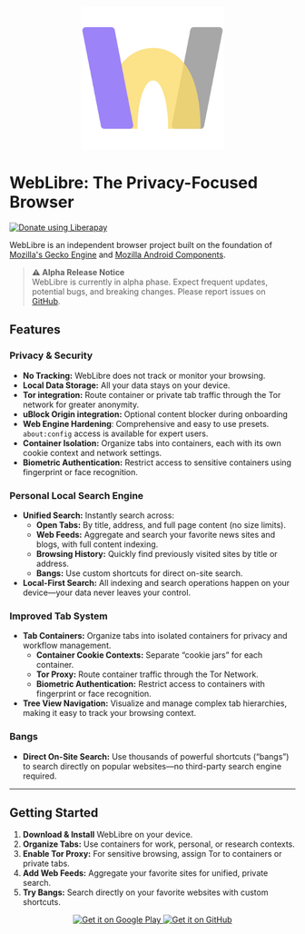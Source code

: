 <p align="center">
  <img width="250" src="app/assets/icon/icon.png" alt="WebLibre Logo">
</p>

# WebLibre: The Privacy-Focused Browser

<a href="https://liberapay.com/FaFre/donate"><img alt="Donate using Liberapay" src="https://liberapay.com/assets/widgets/donate.svg"></a>

WebLibre is an independent browser project built on the foundation of [Mozilla's Gecko Engine](https://en.wikipedia.org/wiki/Gecko_(software)) and [Mozilla Android Components](https://mozac.org/).

> **⚠️ Alpha Release Notice**  
> WebLibre is currently in alpha phase. Expect frequent updates, potential bugs, and breaking changes. Please report issues on [GitHub](https://github.com/FaFre/WebLibre/issues).

## Features

### Privacy & Security
- **No Tracking:** WebLibre does not track or monitor your browsing.
- **Local Data Storage:** All your data stays on your device.
- **Tor integration:** Route container or private tab traffic through the Tor network for greater anonymity.
- **uBlock Origin integration:** Optional content blocker during onboarding
- **Web Engine Hardening**: Comprehensive and easy to use presets. `about:config` access is available for expert users.
- **Container Isolation:** Organize tabs into containers, each with its own cookie context and network settings.
- **Biometric Authentication:** Restrict access to sensitive containers using fingerprint or face recognition.

### Personal Local Search Engine

- **Unified Search:** Instantly search across:
    - **Open Tabs:** By title, address, and full page content (no size limits).
    - **Web Feeds:** Aggregate and search your favorite news sites and blogs, with full content indexing.
    - **Browsing History:** Quickly find previously visited sites by title or address.
    - **Bangs:** Use custom shortcuts for direct on-site search.
- **Local-First Search:** All indexing and search operations happen on your device—your data never leaves your control.

### Improved Tab System

- **Tab Containers:** Organize tabs into isolated containers for privacy and workflow management.
    - **Container Cookie Contexts:** Separate “cookie jars” for each container.
    - **Tor Proxy:** Route container traffic through the Tor Network.
    - **Biometric Authentication:** Restrict access to containers with fingerprint or face recognition.
- **Tree View Navigation:** Visualize and manage complex tab hierarchies, making it easy to track your browsing context.

### Bangs

- **Direct On-Site Search:** Use thousands of powerful shortcuts (“bangs”) to search directly on popular websites—no third-party search engine required.

---

## Getting Started

1. **Download & Install** WebLibre on your device.
2. **Organize Tabs:** Use containers for work, personal, or research contexts.
3. **Enable Tor Proxy:** For sensitive browsing, assign Tor to containers or private tabs.
4. **Add Web Feeds:** Aggregate your favorite sites for unified, private search.
5. **Try Bangs:** Search directly on your favorite websites with custom shortcuts.

<p align="center">
  <a href='https://play.google.com/store/apps/details?id=eu.weblibre.gecko'>
    <img height="100" alt='Get it on Google Play' src='https://play.google.com/intl/en_us/badges/static/images/badges/en_badge_web_generic.png'/>
  </a>
  <a href='https://github.com/FaFre/WebLibre/releases'>
    <img height="100" alt='Get it on GitHub' src='https://github.com/machiav3lli/oandbackupx/raw/034b226cea5c1b30eb4f6a6f313e4dadcbb0ece4/badge_github.png'/>
  </a>
</p>
